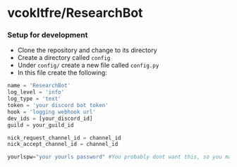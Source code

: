 # vcokltfre/ResearchBot

### Setup for development

- Clone the repository and change to its directory
- Create a directory called `config`
- Under `config/` create a new file called `config.py`
- In this file create the following:
```py
name = 'ResearchBot'
log_level = 'info'
log_type = 'text'
token = 'your discord bot token'
hook = 'logging webhook url'
dev_ids = [your_discord_id]
guild = your_guild_id

nick_request_channel_id = channel_id
nick_accept_channel_id = channel_id

yourlspw="your yourls password" #You probably dont want this, so you may want to comment out the line that says "bot.cogs.utility.links" in main.py
```